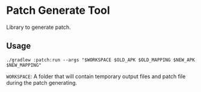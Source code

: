 # Patch Generate Tool
Library to generate patch.

## Usage
```shell
./gradlew :patch:run --args "$WORKSPACE $OLD_APK $OLD_MAPPING $NEW_APK $NEW_MAPPING"
```
`WORKSPACE`: A folder that will contain temporary output files and patch file during the patch generating.

